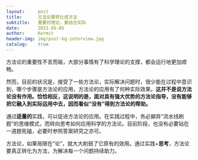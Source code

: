 ```yaml
---
layout:     post
title:      方法论要转化成方法
subtitle:   重要的理论，要结合实际
date:       2021-05-05
author:     Kermit
header-img: img/post-bg-interview.jpg
catalog:    true
---
```


方法论的重要性不言而喻，大部分事情有了科学理论的支撑，都会运行地更加顺畅。

然而，目前的状况是，接受了一些方法论，实际解决问题时，很少能在过程中意识到，哪个步骤是方法论的应用，方法论的应用有了何种实际效果。**这并不是说方法论没有作用。恰恰相反，这说明的是，面对具有强大优势的方法论指导，没有能够把它融入到实际运用中去，因而看似“没有”得到方法论的帮助。**

通过**适量的**实践，可以促进方法论的应用。在实践过程中，务必摒弃“流水线刷题”的思维模式，而转向思考如何应用科学的方法论。目前阶段，也没有必要钻在一道题死磕，必要时参照答案研究之亦可。

方法论，如果局限在“论”，就大大削弱了它原有的效用。通过实践+**思考**，方法论要真正转化为方法，为解决每一个问题持续助力。
